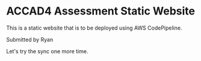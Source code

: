 # ACCAD4 Assessment Static Website

This is a static website that is to be deployed using AWS CodePipeline.

Submitted by Ryan

Let's try the sync one more time.
